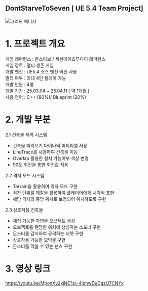 ## DontStarveToSeven [ UE 5.4 Team Project]
![그리드 매니저](https://github.com/user-attachments/assets/4155e006-6cd5-49d2-802d-c232ad8c5ae1)

# 1. 프로젝트 개요 

게임 레퍼런스 : 돈스타브 / 세븐데이즈투다이 레퍼런스 <br>
게임 장르 : 멀티 생존 게임 <br>
개발 엔진 : UE5.4 소스 엔진 버전 사용 <br>
멀티 여부 : 최대 4인 플레이 가능 <br>
개발 인원 : 4명 <br>
개발 기간 : 25.03.04 ~ 25.04.11 ( 약 1개월 ) <br>
사용 언어 : C++ (80%)/ Blueprint (20%) <br>


# 2. 개발 부분 

2.1 건축물 제작 시스템
 - 건축물 미리보기 다이나믹 머티리얼 사용
 - LineTrace를 사용하여 건축물 이동
 - Overlap 활용한 설치 가능여부 색상 변경
 - 90도 회전을 통한 회전값 적용
 
2.2 격자 모드 시스템
 - Terrain을 활용하여 격자 모드 구현
 - 격자 단위를 데칼을 활용하여 플레이어에게 시각적 표현
 - 해당 격자의 중앙 위치로 보정되어 위치하도록 구현

2.3 상호작용 건축물
 - 채집 가능한 자연물 오브젝트 생성
 - 오브젝트를 랜덤한 위치에 생성하는 스포너 구현
 - 몬스터를 감지하여 공격하는 터렛 구현
 - 상호작용 가능한 모닥불 구현
 - 몬스터를 막을 수 있는 팬스 구현

# 3. 영상 링크

https://youtu.be/MponXv2xjNE?si=4iphwDuDgzU7CNYx

